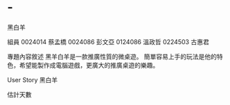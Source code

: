 # -
黑白羊


組員
0024014 蔡孟橋
0024086 彭文亞
0124086 溫政哲
0224503 古惠君

專題內容敘述
黑羊白羊是一款推廣性質的微桌遊。
簡單容易上手的玩法是他的特色，希望能製作成電腦遊戲，更廣大的推廣桌遊的樂趣。

User Story
黑白羊

估計天數



